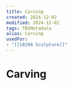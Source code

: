 ```yaml
---
title: Carving
created: 2024-12-02
modified: 2024-12-02
tags: TBSMetadata
alias: Carving
usedFor:
- "[[18298 Sculpture]]"
---
```

# Carving
